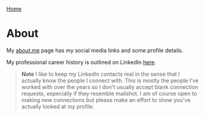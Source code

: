 [Home](/)

# About

My [about.me](https://about.me/donnacha.forde) page has my social media links and some profile details. 

My professional career history is outlined on LinkedIn [here](https://www.linkedin.com/in/donnachaforde). 



> **Note**
>I like to keep my LinkedIn contacts real in the sense that I actually know the people I connect with. This is mostly the people I've worked with over the years so I don't usually accept blank connection requests, especially if they resemble mailshot. I am of course open to making new connections but please make an effort to show you've actually looked at my profile. 